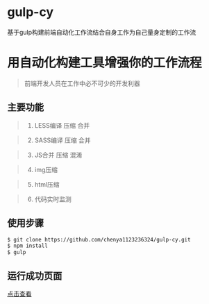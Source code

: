 # gulp-cy
基于gulp构建前端自动化工作流结合自身工作为自己量身定制的工作流

# 用自动化构建工具增强你的工作流程
> 前端开发人员在工作中必不可少的开发利器



## 主要功能
>1. LESS编译 压缩 合并

>2. SASS编译 压缩 合并

>3. JS合并 压缩 混淆

>4. img压缩

>5. html压缩

>6. 代码实时监测


## 使用步骤


```bash
$ git clone https://github.com/chenya1123236324/gulp-cy.git
$ npm install
$ gulp
```


## 运行成功页面

 [点击查看](https://chenya1123236324.github.io/gulp-cy/src/index.html)



